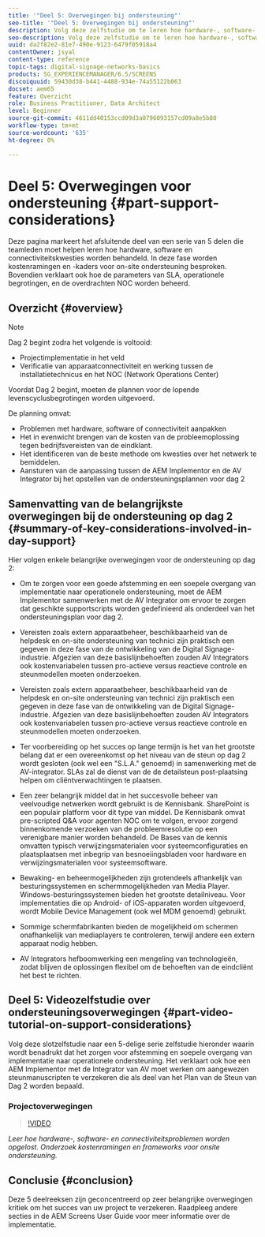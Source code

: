 ```yaml
---
title: '"Deel 5: Overwegingen bij ondersteuning"'
seo-title: '"Deel 5: Overwegingen bij ondersteuning"'
description: Volg deze zelfstudie om te leren hoe hardware-, software- en connectiviteitsproblemen worden opgelost. Onderzoek kostenramingen en kaders voor onsite ondersteuning. Bovendien leren hoe de parameters van SLA, operationele begrotingen, en het personeel NOC worden beheerd.
seo-description: Volg deze zelfstudie om te leren hoe hardware-, software- en connectiviteitsproblemen worden opgelost. Onderzoek kostenramingen en kaders voor onsite ondersteuning. Bovendien leren hoe de parameters van SLA, operationele begrotingen, en het personeel NOC worden beheerd.
uuid: da2f82e2-81e7-490e-9123-6479f05918a4
contentOwner: jsyal
content-type: reference
topic-tags: digital-signage-networks-basics
products: SG_EXPERIENCEMANAGER/6.5/SCREENS
discoiquuid: 59430d38-b441-4488-934e-74a55122b063
docset: aem65
feature: Overzicht
role: Business Practitioner, Data Architect
level: Beginner
source-git-commit: 4611dd40153ccd09d3a0796093157cd09a8e5b80
workflow-type: tm+mt
source-wordcount: '635'
ht-degree: 0%

---
```



# Deel 5: Overwegingen voor ondersteuning {#part-support-considerations}

Deze pagina markeert het afsluitende deel van een serie van 5 delen die teamleden moet helpen leren hoe hardware, software en connectiviteitskwesties worden behandeld. In deze fase worden kostenramingen en -kaders voor on-site ondersteuning besproken. Bovendien verklaart ook hoe de parameters van SLA, operationele begrotingen, en de overdrachten NOC worden beheerd.

## Overzicht {#overview}

>[!NOTE]
>
>Dag 2 begint zodra het volgende is voltooid:
>
>* Projectimplementatie in het veld
>* Verificatie van apparaatconnectiviteit en werking tussen de installatietechnicus en het NOC (Network Operations Center)

>
>
Voordat Dag 2 begint, moeten de plannen voor de lopende levenscyclusbegrotingen worden uitgevoerd.

De planning omvat:

* Problemen met hardware, software of connectiviteit aanpakken
* Het in evenwicht brengen van de kosten van de probleemoplossing tegen bedrijfsvereisten van de eindklant.
* Het identificeren van de beste methode om kwesties over het netwerk te bemiddelen.
* Aansturen van de aanpassing tussen de AEM Implementor en de AV Integrator bij het opstellen van de ondersteuningsplannen voor dag 2

## Samenvatting van de belangrijkste overwegingen bij de ondersteuning op dag 2 {#summary-of-key-considerations-involved-in-day-support}

Hier volgen enkele belangrijke overwegingen voor de ondersteuning op dag 2:

* Om te zorgen voor een goede afstemming en een soepele overgang van implementatie naar operationele ondersteuning, moet de AEM Implementor samenwerken met de AV Integrator om ervoor te zorgen dat geschikte supportscripts worden gedefinieerd als onderdeel van het ondersteuningsplan voor dag 2.
* Vereisten zoals extern apparaatbeheer, beschikbaarheid van de helpdesk en on-site ondersteuning van technici zijn praktisch een gegeven in deze fase van de ontwikkeling van de Digital Signage-industrie. Afgezien van deze basislijnbehoeften zouden AV Integrators ook kostenvariabelen tussen pro-actieve versus reactieve controle en steunmodellen moeten onderzoeken.

* Vereisten zoals extern apparaatbeheer, beschikbaarheid van de helpdesk en on-site ondersteuning van technici zijn praktisch een gegeven in deze fase van de ontwikkeling van de Digital Signage-industrie. Afgezien van deze basislijnbehoeften zouden AV Integrators ook kostenvariabelen tussen pro-actieve versus reactieve controle en steunmodellen moeten onderzoeken.
* Ter voorbereiding op het succes op lange termijn is het van het grootste belang dat er een overeenkomst op het niveau van de steun op dag 2 wordt gesloten (ook wel een &quot;S.L.A.&quot; genoemd) in samenwerking met de AV-integrator. SLAs zal de dienst van de de detailsteun post-plaatsing helpen om cliëntverwachtingen te plaatsen.
* Een zeer belangrijk middel dat in het succesvolle beheer van veelvoudige netwerken wordt gebruikt is de Kennisbank. SharePoint is een populair platform voor dit type van middel. De Kennisbank omvat pre-scripted Q&amp;A voor agenten NOC om te volgen, ervoor zorgend binnenkomende verzoeken van de probleemresolutie op een verenigbare manier worden behandeld. De Bases van de kennis omvatten typisch verwijzingsmaterialen voor systeemconfiguraties en plaatsplaatsen met inbegrip van besnoeiingsbladen voor hardware en verwijzingsmaterialen voor systeemsoftware.
* Bewaking- en beheermogelijkheden zijn grotendeels afhankelijk van besturingssystemen en schermmogelijkheden van Media Player. Windows-besturingssystemen bieden het grootste detailniveau. Voor implementaties die op Android- of iOS-apparaten worden uitgevoerd, wordt Mobile Device Management (ook wel MDM genoemd) gebruikt.
* Sommige schermfabrikanten bieden de mogelijkheid om schermen onafhankelijk van mediaplayers te controleren, terwijl andere een extern apparaat nodig hebben.
* AV Integrators hefboomwerking een mengeling van technologieën, zodat blijven de oplossingen flexibel om de behoeften van de eindcliënt het best te richten.

## Deel 5: Videozelfstudie over ondersteuningsoverwegingen {#part-video-tutorial-on-support-considerations}

Volg deze slotzelfstudie naar een 5-delige serie zelfstudie hieronder waarin wordt benadrukt dat het zorgen voor afstemming en soepele overgang van implementatie naar operationele ondersteuning. Het verklaart ook hoe een AEM Implementor met de Integrator van AV moet werken om aangewezen steunmanuscripten te verzekeren die als deel van het Plan van de Steun van Dag 2 worden bepaald.

### Projectoverwegingen

>[!VIDEO](https://video.tv.adobe.com/v/28383)

*Leer hoe hardware-, software- en connectiviteitsproblemen worden opgelost. Onderzoek kostenramingen en frameworks voor onsite ondersteuning.*

## Conclusie {#conclusion}

Deze 5 deelreeksen zijn geconcentreerd op zeer belangrijke overwegingen kritiek om het succes van uw project te verzekeren. Raadpleeg andere secties in de AEM Screens User Guide voor meer informatie over de implementatie.

